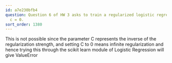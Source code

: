 ```yaml
---
id: a7e230bfb4
question: Question 6 of HW 3 asks to train a regularized logistic regression with
  c = 0.
sort_order: 1380
---
```


This is not possible since the parameter C represents the inverse of the regularization strength, and setting C to 0 means infinite regularization and hence trying this through the scikit learn module of Logistic Regression will give ValueError


